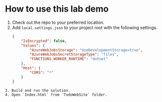 # How to use this lab demo

1. Check out the repo to your preferred location.
2. Add `local.settings.json` to your project root with the following settings.
    ```json
    {
        "IsEncrypted": false,
        "Values": {
            "AzureWebJobsStorage": "UseDevelopmentStorage=true",
            "AzureWebJobsSecretStorageType": "files",
            "FUNCTIONS_WORKER_RUNTIME": "dotnet"
        },
        "Host": {
            "CORS": "*"
        }
    }
```
3. Build and run the solution.
4. Open `Index.html` from `TodoWebSite` folder.

